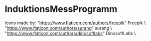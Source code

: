 # InduktionsMessProgramm



Icons made by:
        "https://www.flaticon.com/authors/freepik" Freepik \\
        "https://www.flaticon.com/authors/surang" surang        \\
        "https://www.flaticon.com/authors/dinosoftlabs" DinosoftLabs    \\
